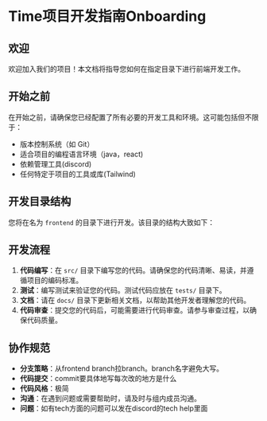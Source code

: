 
# Time项目开发指南Onboarding

## 欢迎

欢迎加入我们的项目！本文档将指导您如何在指定目录下进行前端开发工作。

## 开始之前

在开始之前，请确保您已经配置了所有必要的开发工具和环境。这可能包括但不限于：

- 版本控制系统（如 Git）
- 适合项目的编程语言环境（java，react)
- 依赖管理工具(discord)
- 任何特定于项目的工具或库(Tailwind)

## 开发目录结构

您将在名为 `frontend` 的目录下进行开发。该目录的结构大致如下：

## 开发流程

1. **代码编写**：在 `src/` 目录下编写您的代码。请确保您的代码清晰、易读，并遵循项目的编码标准。
2. **测试**：编写测试来验证您的代码。测试代码应放在 `tests/` 目录下。
3. **文档**：请在 `docs/` 目录下更新相关文档，以帮助其他开发者理解您的代码。
4. **代码审查**：提交您的代码后，可能需要进行代码审查。请参与审查过程，以确保代码质量。

## 协作规范

- **分支策略**：从frontend branch拉branch。branch名字避免大写。
- **代码提交**：commit要具体地写每次改的地方是什么
- **代码风格**：极简
- **沟通**：在遇到问题或需要帮助时，请及时与组内成员沟通。
- **问题**：如有tech方面的问题可以发在discord的tech help里面

